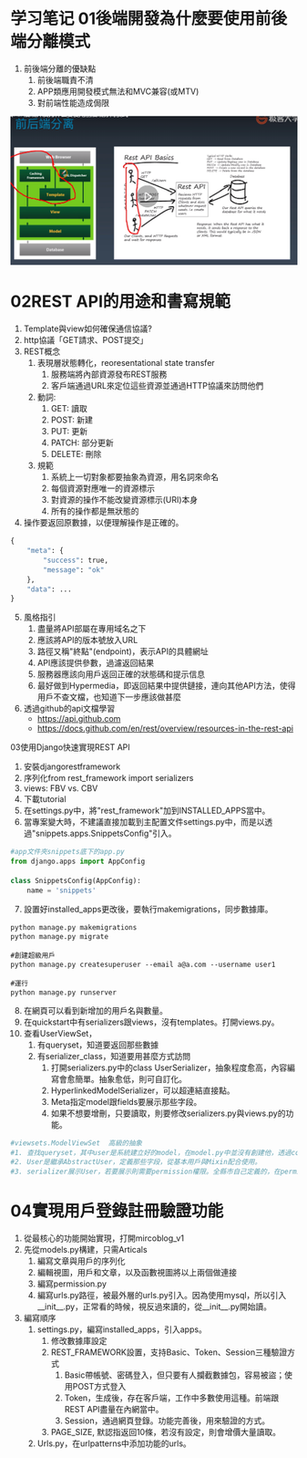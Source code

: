 学习笔记
01後端開發為什麼要使用前後端分離模式
====
1. 前後端分離的優缺點
   1. 前後端職責不清
   2. APP類應用開發模式無法和MVC兼容(或MTV)
   3. 對前端性能造成侷限
<img src="./images/01.png">

02REST API的用途和書寫規範
====
1. Template與view如何確保通信協議?
2. http協議「GET請求、POST提交」
3. REST概念
   1. 表現層狀態轉化，reoresentational state transfer
      1. 服務端將內部資源發布REST服務
      2. 客戶端通過URL來定位這些資源並通過HTTP協議來訪問他們
   2. 動詞:
      1. GET: 讀取
      2. POST: 新建
      3. PUT: 更新
      4. PATCH: 部分更新
      5. DELETE: 刪除
   3. 規範
      1. 系統上一切對象都要抽象為資源，用名詞來命名
      2. 每個資源對應唯一的資源標示
      3. 對資源的操作不能改變資源標示(URI)本身
      4. 所有的操作都是無狀態的
4. 操作要返回原數據，以便理解操作是正確的。
```python
{
    "meta": {
        "success": true,
        "message": "ok"
    },
    "data": ...
}

```
5. 風格指引
   1. 盡量將API部屬在專用域名之下
   2. 應該將API的版本號放入URL
   3. 路徑又稱"終點"(endpoint)，表示API的具體網址
   4. API應該提供參數，過濾返回結果
   5. 服務器應該向用戶返回正確的狀態碼和提示信息
   6. 最好做到Hypermedia，即返回結果中提供鏈接，連向其他API方法，使得用戶不查文檔，也知道下一步應該做甚麼
6. 透過github的api文檔學習
   * https://api.github.com
   * https://docs.github.com/en/rest/overview/resources-in-the-rest-api
  
03使用Django快速實現REST API
1. 安裝djangorestframework
2. 序列化from rest_framework import serializers
3. views: FBV vs. CBV
4. 下載tutorial
5. 在settings.py中，將"rest_framework"加到INSTALLED_APPS當中。
6. 當專案變大時，不建議直接加載到主配置文件settings.py中，而是以透過"snippets.apps.SnippetsConfig"引入。
```python
#app文件夾snippets底下的app.py
from django.apps import AppConfig

class SnippetsConfig(AppConfig):
    name = 'snippets'
```
7. 設置好installed_apps更改後，要執行makemigrations，同步數據庫。
```shell
python manage.py makemigrations
python manage.py migrate

#創建超級用戶
python manage.py createsuperuser --email a@a.com --username user1

#運行
python manage.py runserver
```
8. 在網頁可以看到新增加的用戶名與數量。
9. 在quickstart中有serializers跟views，沒有templates。打開views.py。
10. 查看UserViewSet，
    1.  有queryset，知道要返回那些數據
    2.  有serializer_class，知道要用甚麼方式訪問
        1.  打開serializers.py中的class UserSerializer，抽象程度愈高，內容編寫會愈簡單。抽象愈低，則可自訂化。
        2.  HyperlinkedModelSerializer，可以超連結直接點。
        3.  Meta指定model跟fields要展示那些字段。
        4.  如果不想要增刪，只要讀取，則要修改serializers.py與views.py的功能。
```python
#viewsets.ModelViewSet  高級的抽象
#1. 查找queryset，其中user是系統建立好的model，在model.py中並沒有創建他，透過command加左鍵追蹤User。
#2. User是繼承AbstractUser，定義那些字段，從基本用戶與Mixin配合使用。
#3. serializer展示User，若要展示則需要permission權限。全縣市自己定義的，在permission.py。
```

04實現用戶登錄註冊驗證功能
====
1. 從最核心的功能開始實現，打開mircoblog_v1
2. 先從models.py構建，只需Articals
   1. 編寫文章與用戶的序列化
   2. 編輯視圖，用戶和文章，以及函數視圖將以上兩個做連接
   3. 編寫permission.py
   4. 編寫urls.py路徑，被最外層的urls.py引入。因為使用mysql，所以引入__init__.py，正常看的時候，視反過來讀的，從__init__.py開始讀。
3. 編寫順序
   1. settings.py，編寫installed_apps，引入apps。
      1. 修改數據庫設定
      2. REST_FRAMEWORK設置，支持Basic、Token、Session三種驗證方式
         1. Basic帶帳號、密碼登入，但只要有人攔截數據包，容易被盜；使用POST方式登入
         2. Token，生成後，存在客戶端，工作中多數使用這種。前端跟REST API盡量在內網當中。
         3. Session，通過網頁登錄。功能完善後，用來驗證的方式。
      3. PAGE_SIZE, 默認指返回10條，若沒有設定，則會增價大量讀取。
   2. Urls.py，在urlpatterns中添加功能的urls。